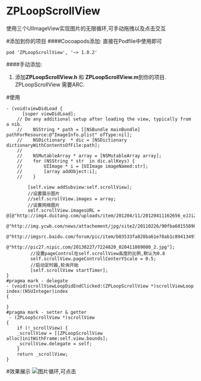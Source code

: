 # ZPLoopScrollView
使用三个UIImageView实现图片的无限循环,可手动拖拽以及点击交互

#添加到你的项目
####Cocoapods添加:
直接在Podfile中使用即可

	pod 'ZPLoopScrollView', '~> 1.0.2'
####手动添加:

1. 添加**ZPLoopScrollView.h** 和 **ZPLoopScrollView.m**到你的项目.
ZPLoopScrollView 需要ARC.

#使用

   	- (void)viewDidLoad {
		  [super viewDidLoad];
	 	// Do any additional setup after loading the view, typically from a nib.
	 	//    NSString * path = [[NSBundle mainBundle] pathForResource:@"ImageInfo.plist" ofType:nil];
		//    NSDictionary  * dic = [NSDictionary dictionaryWithContentsOfFile:path];
		//    
		//    NSMutableArray * array = [NSMutableArray array];
		//    for (NSString * str  in dic.allKeys) {
		//        UIImage * i = [UIImage imageNamed:str];
		//        [array addObject:i];
		//    }
    
    		[self.view addSubview:self.scrollView];
	    	//设置展示图片
		 	//self.scrollView.images = array;
			//设置网络图片
			self.scrollView.imagesURL = @[@"http://img4.duitang.com/uploads/item/201204/11/20120411162656_eJJiZ.jpeg",
		                                  @"http://img.ycwb.com/news/attachement/jpg/site2/20110226/90fba60155890ed3082500.jpg",
		                                  @"http://imgsrc.baidu.com/forum/pic/item/b03533fa828ba61e78ab1c894134970a314e59cb.jpg",
		                                  @"http://pic27.nipic.com/20130227/7224820_020411089000_2.jpg"];
			 //设置pageControl在self.scrollView高度的比例,默认为0.8
			 self.scrollView.pageControllCenterYScale = 0.5;
			 //启动定时器,轮询开始
			 [self.scrollView startTimer];
    }
	#pragma mark - delegate
    - (void)scrollViewLoopDidEndClicked:(ZPLoopScrollView *)scrollViewLoop index:(NSUInteger)index
    {
    
    }
    #pragma mark - setter & getter
     - (ZPLoopScrollView *)scrollView
    {
    	if (!_scrollView) {
        _scrollView = [[ZPLoopScrollView alloc]initWithFrame:self.view.bounds];
        _scrollView.delegate = self;
    	}
    	return _scrollView;
    }
	
#效果展示
![图片循环,可点击](https://github.com/twenty-zp/Nothing/blob/master/2016-05-31%2016_54_22.gif)
